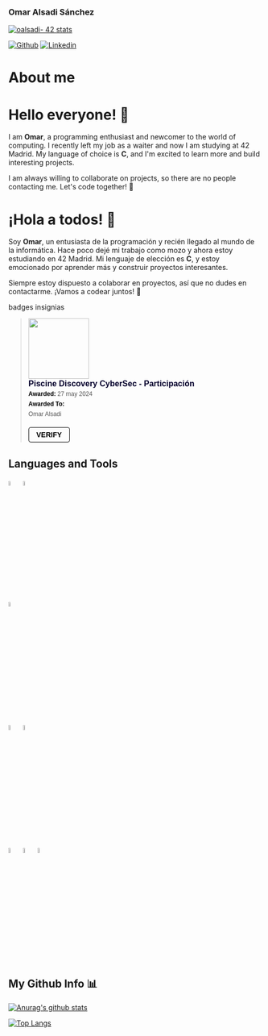 ### Omar Alsadi Sánchez
[![oalsadi- 42 stats](https://badge.mediaplus.ma/greenbinary/oalsadi-?1337Badge=off&UM6P=off)](https://github.com/oakoudad/badge42)

[![Github](https://img.shields.io/badge/-Github-000?style=flat&logo=Github&logoColor=white)](https://github.com/Lokrag)
[![Linkedin](https://img.shields.io/badge/-LinkedIn-blue?style=flat&logo=Linkedin&logoColor=white)](https://www.linkedin.com/in/omar-alsadi-sanchez-168000109/)


# About me 
# Hello everyone! 👋

I am **Omar**, a programming enthusiast and newcomer to the world of computing. I recently left my job as a waiter and now I am studying at 42 Madrid. My language of choice is **C**, and I'm excited to learn more and build interesting projects.

I am always willing to collaborate on projects, so there are no people contacting me. Let's code together! 🚀

# ¡Hola a todos! 👋

Soy **Omar**, un entusiasta de la programación y recién llegado al mundo de la informática. Hace poco dejé mi trabajo como mozo y ahora estoy estudiando en 42 Madrid. Mi lenguaje de elección es **C**, y estoy emocionado por aprender más y construir proyectos interesantes.

Siempre estoy dispuesto a colaborar en proyectos, así que no dudes en contactarme. ¡Vamos a codear juntos! 🚀

badges insignias

<blockquote class="badgr-badge" style="font-family: Helvetica, Roboto, &quot;Segoe UI&quot;, Calibri, sans-serif;"><a href="https://api.eu.badgr.io/public/assertions/AwfNGlRySDGOIRCtUhdgwg?identity__email=omar00nyu%40gmail.com"><img width="120px" height="120px" src="https://api.eu.badgr.io/public/assertions/AwfNGlRySDGOIRCtUhdgwg/image"></a><p class="badgr-badge-name" style="hyphens: auto; overflow-wrap: break-word; word-wrap: break-word; margin: 0; font-size: 16px; font-weight: 600; font-style: normal; font-stretch: normal; line-height: 1.25; letter-spacing: normal; text-align: left; color: #05012c;">Piscine Discovery CyberSec - Participación</p><p class="badgr-badge-date" style="margin: 0; font-size: 12px; font-style: normal; font-stretch: normal; line-height: 1.67; letter-spacing: normal; text-align: left; color: #555555;"><strong style="font-size: 12px; font-weight: bold; font-style: normal; font-stretch: normal; line-height: 1.67; letter-spacing: normal; text-align: left; color: #000;">Awarded: </strong>27 may 2024</p><p class="badgr-badge-recipient" style="margin: 0; font-size: 12px; font-style: normal; font-stretch: normal; line-height: 1.67; letter-spacing: normal; text-align: left; color: #555555;"><strong style="font-size: 12px; font-weight: bold; font-style: normal; font-stretch: normal; line-height: 1.67; letter-spacing: normal; text-align: left; color: #000;">Awarded To: </strong><span style="display: block;"> Omar Alsadi</span></p><p style="margin: 16px 0; padding: 0;"><a class="badgr-badge-verify" target="_blank" href="https://badgecheck.io?url=https%3A%2F%2Fapi.eu.badgr.io%2Fpublic%2Fassertions%2FAwfNGlRySDGOIRCtUhdgwg%3Fidentity__email%3Domar00nyu%2540gmail.com&amp;identity__email=omar00nyu%40gmail.com" style="box-sizing: content-box; display: flex; align-items: center; justify-content: center; margin: 0; font-size:14px; font-weight: bold; width: 48px; height: 16px; border-radius: 4px; border: solid 1px black; text-decoration: none; padding: 6px 16px; margin: 16px 0; color: black;">VERIFY</a></p><script async="async" src="https://eu.badgr.com/assets/widgets.bundle.js"></script></blockquote>

## Languages and Tools

  <code><img width="5%" src="https://github.com/ismaelucky342/ismaelucky342/assets/153450550/e5c556b4-a10b-4681-ae27-2a3ee423bd4f"></code>
  <code><img width="5%" src="https://github.com/ismaelucky342/ismaelucky342/assets/153450550/8c0d4b04-676d-4fb5-b6cd-304c4d0e55a9"></code>
  
  <br />
  
  <code><img width="5%" src="https://github.com/ismaelucky342/ismaelucky342/assets/153450550/11de78a9-4965-4545-b83c-9933424e1e84"></code>
  
  <br />
  
  <code><img width="5%" src="https://github.com/ismaelucky342/ismaelucky342/assets/153450550/63b2bbf8-f177-410f-ad34-1f970997e781"></code>
  <code><img width="5%" src="https://github.com/ismaelucky342/ismaelucky342/assets/153450550/aacdea5e-c951-4420-854f-2c91a0a84f69"></code>
  
  <br />
  
   <code><img width="5%" src="https://github.com/ismaelucky342/ismaelucky342/assets/153450550/213d9735-ae72-4b21-ac7c-3db4af8f327f"></code>
    <code><img width="5%" src="https://github.com/ismaelucky342/ismaelucky342/assets/153450550/4d046d59-cef8-4cea-a06f-cd3658de557e"></code>
     <code><img width="5%" src="https://github.com/ismaelucky342/ismaelucky342/assets/153450550/4ec23139-3673-432c-bb44-77bfcfc2099b"></code>
  
   <br /> 
</p>

## My Github Info 📊


[![Anurag's github stats](https://github-readme-stats.vercel.app/api?username=Lokrag&count_private=true&show_icons=true&theme=outrun)](https://github.com/anuraghazra/github-readme-stats)



[![Top Langs](https://github-readme-stats.vercel.app/api/top-langs/?username=Lokrag&layout=compact&theme=outrun&langs_count=10&hide=php,html)](https://github.com/anuraghazra/github-readme-stats)
